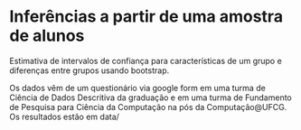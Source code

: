 # Inferências a partir de uma amostra de alunos

Estimativa de intervalos de confiança para características de um grupo e diferenças entre grupos usando bootstrap.

Os dados vêm de um questionário via google form em uma turma de Ciência de Dados Descritiva da graduação e em uma turma de Fundamento de Pesquisa para Ciência da Computação na pós da Computação@UFCG. Os resultados estão em data/


